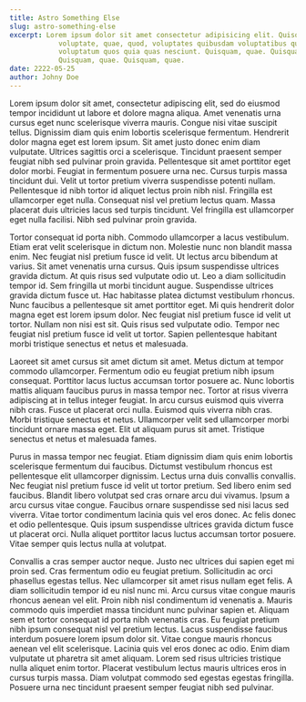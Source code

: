 ```yaml
---
title: Astro Something Else
slug: astro-something-else
excerpt: Lorem ipsum dolor sit amet consectetur adipisicing elit. Quisquam
            voluptate, quae, quod, voluptates quibusdam voluptatibus quidem
            voluptatum quos quia quas nesciunt. Quisquam, quae. Quisquam, quae.
            Quisquam, quae. Quisquam, quae.
date: 2222-05-25
author: Johny Doe
---
```


Lorem ipsum dolor sit amet, consectetur adipiscing elit, sed do eiusmod tempor incididunt ut labore et dolore magna aliqua. Amet venenatis urna cursus eget nunc scelerisque viverra mauris. Congue nisi vitae suscipit tellus. Dignissim diam quis enim lobortis scelerisque fermentum. Hendrerit dolor magna eget est lorem ipsum. Sit amet justo donec enim diam vulputate. Ultrices sagittis orci a scelerisque. Tincidunt praesent semper feugiat nibh sed pulvinar proin gravida. Pellentesque sit amet porttitor eget dolor morbi. Feugiat in fermentum posuere urna nec. Cursus turpis massa tincidunt dui. Velit ut tortor pretium viverra suspendisse potenti nullam. Pellentesque id nibh tortor id aliquet lectus proin nibh nisl. Fringilla est ullamcorper eget nulla. Consequat nisl vel pretium lectus quam. Massa placerat duis ultricies lacus sed turpis tincidunt. Vel fringilla est ullamcorper eget nulla facilisi. Nibh sed pulvinar proin gravida.

Tortor consequat id porta nibh. Commodo ullamcorper a lacus vestibulum. Etiam erat velit scelerisque in dictum non. Molestie nunc non blandit massa enim. Nec feugiat nisl pretium fusce id velit. Ut lectus arcu bibendum at varius. Sit amet venenatis urna cursus. Quis ipsum suspendisse ultrices gravida dictum. At quis risus sed vulputate odio ut. Leo a diam sollicitudin tempor id. Sem fringilla ut morbi tincidunt augue. Suspendisse ultrices gravida dictum fusce ut. Hac habitasse platea dictumst vestibulum rhoncus. Nunc faucibus a pellentesque sit amet porttitor eget. Mi quis hendrerit dolor magna eget est lorem ipsum dolor. Nec feugiat nisl pretium fusce id velit ut tortor. Nullam non nisi est sit. Quis risus sed vulputate odio. Tempor nec feugiat nisl pretium fusce id velit ut tortor. Sapien pellentesque habitant morbi tristique senectus et netus et malesuada.

Laoreet sit amet cursus sit amet dictum sit amet. Metus dictum at tempor commodo ullamcorper. Fermentum odio eu feugiat pretium nibh ipsum consequat. Porttitor lacus luctus accumsan tortor posuere ac. Nunc lobortis mattis aliquam faucibus purus in massa tempor nec. Tortor at risus viverra adipiscing at in tellus integer feugiat. In arcu cursus euismod quis viverra nibh cras. Fusce ut placerat orci nulla. Euismod quis viverra nibh cras. Morbi tristique senectus et netus. Ullamcorper velit sed ullamcorper morbi tincidunt ornare massa eget. Elit ut aliquam purus sit amet. Tristique senectus et netus et malesuada fames.

Purus in massa tempor nec feugiat. Etiam dignissim diam quis enim lobortis scelerisque fermentum dui faucibus. Dictumst vestibulum rhoncus est pellentesque elit ullamcorper dignissim. Lectus urna duis convallis convallis. Nec feugiat nisl pretium fusce id velit ut tortor pretium. Sed libero enim sed faucibus. Blandit libero volutpat sed cras ornare arcu dui vivamus. Ipsum a arcu cursus vitae congue. Faucibus ornare suspendisse sed nisi lacus sed viverra. Vitae tortor condimentum lacinia quis vel eros donec. Ac felis donec et odio pellentesque. Quis ipsum suspendisse ultrices gravida dictum fusce ut placerat orci. Nulla aliquet porttitor lacus luctus accumsan tortor posuere. Vitae semper quis lectus nulla at volutpat.

Convallis a cras semper auctor neque. Justo nec ultrices dui sapien eget mi proin sed. Cras fermentum odio eu feugiat pretium. Sollicitudin ac orci phasellus egestas tellus. Nec ullamcorper sit amet risus nullam eget felis. A diam sollicitudin tempor id eu nisl nunc mi. Arcu cursus vitae congue mauris rhoncus aenean vel elit. Proin nibh nisl condimentum id venenatis a. Mauris commodo quis imperdiet massa tincidunt nunc pulvinar sapien et. Aliquam sem et tortor consequat id porta nibh venenatis cras. Eu feugiat pretium nibh ipsum consequat nisl vel pretium lectus. Lacus suspendisse faucibus interdum posuere lorem ipsum dolor sit. Vitae congue mauris rhoncus aenean vel elit scelerisque. Lacinia quis vel eros donec ac odio. Enim diam vulputate ut pharetra sit amet aliquam. Lorem sed risus ultricies tristique nulla aliquet enim tortor. Placerat vestibulum lectus mauris ultrices eros in cursus turpis massa. Diam volutpat commodo sed egestas egestas fringilla. Posuere urna nec tincidunt praesent semper feugiat nibh sed pulvinar.
